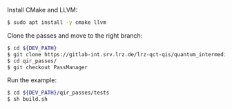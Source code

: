 Install CMake and LLVM:
```bash
$ sudo apt install -y cmake llvm
```

Clone the passes and move to the right branch:
```bash
$ cd ${DEV_PATH}
$ git clone https://gitlab-int.srv.lrz.de/lrz-qct-qis/quantum_intermediate_representation/qir_passes.git
$ cd qir_passes/
$ git checkout PassManager
```

Run the example:
```bash
$ cd ${DEV_PATH}/qir_passes/tests
$ sh build.sh
```

